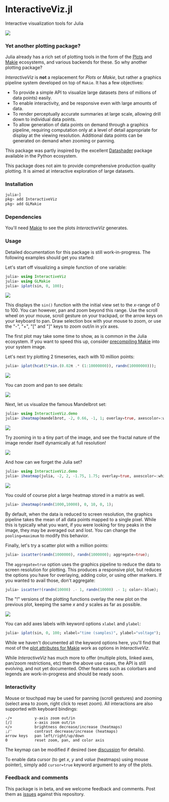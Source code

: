 # InteractiveViz.jl
Interactive visualization tools for Julia

![](https://raw.githubusercontent.com/org-arl/InteractiveViz.jl/master/docs/images/julia.png)

### Yet another plotting package?

Julia already has a rich set of plotting tools in the form of the [Plots](https://github.com/JuliaPlots/Plots.jl) and [Makie](https://github.com/JuliaPlots/Makie.jl) ecosystems, and various backends for these. So why another plotting package?

_InteractiveViz_ is **not** a replacement for _Plots_ or _Makie_, but rather a graphics pipeline system developed on top of `Makie`. It has a few objectives:

- To provide a simple API to visualize large datasets (tens of millions of data points) easily.
- To enable interactivity, and be responsive even with large amounts of data.
- To render perceptually accurate summaries at large scale, allowing drill down to individual data points.
- To allow generation of data points on demand through a graphics pipeline, requiring computation only at a level of detail appropriate for display at the viewing resolution. Additional data points can be generated on demand when zooming or panning.

This package was partly inspired by the excellent [Datashader](https://datashader.org) package available in the Python ecosystem.

This package does not aim to provide comprehensive production quality plotting. It is aimed at interactive exploration of large datasets.

### Installation

```julia
julia>]
pkg> add InteractiveViz
pkg> add GLMakie
```

### Dependencies

You'll need [Makie](https://github.com/JuliaPlots/Makie.jl) to see the plots _InteractiveViz_ generates.

### Usage

Detailed documentation for this package is still work-in-progress. The following examples should get you started:

Let's start off visualizing a simple function of one variable:
```julia
julia> using InteractiveViz
julia> using GLMakie
julia> iplot(sin, 0, 100);
```

![](https://raw.githubusercontent.com/org-arl/InteractiveViz.jl/master/docs/images/plot1.png)

This displays the `sin()` function with the initial view set to the _x_-range of 0 to 100. You can however, pan and zoom beyond this range. Use the scroll wheel on your mouse, scroll gesture on your trackpad, or the arrow keys on your keyboard to pan. Draw selection box with your mouse to zoom, or use the "-", "+", "[" and "]" keys to zoom out/in in _y_/_x_ axes.

The first plot may take some time to show, as is common in the Julia ecosystem. If you want to speed this up, consider [precompiling Makie](https://github.com/JuliaPlots/Makie.jl#precompilation) into your system image.

Let's next try plotting 2 timeseries, each with 10 million points:
```julia
julia> iplot(hcat(5*sin.(0.02π .* (1:10000000)), randn(10000000)));
```

![](https://raw.githubusercontent.com/org-arl/InteractiveViz.jl/master/docs/images/plot2a.png)

You can zoom and pan to see details:

![](https://raw.githubusercontent.com/org-arl/InteractiveViz.jl/master/docs/images/plot2b.png)

Next, let us visualize the famous Mandelbrot set:
```julia
julia> using InteractiveViz.demo
julia> iheatmap(mandelbrot, -2, 0.66, -1, 1; overlay=true, axescolor=:white, cursor=true);
```

![](https://raw.githubusercontent.com/org-arl/InteractiveViz.jl/master/docs/images/plot3a.png)

Try zooming in to a tiny part of the image, and see the fractal nature of the image render itself dynamically at full resolution!

![](https://raw.githubusercontent.com/org-arl/InteractiveViz.jl/master/docs/images/plot3b.png)

And how can we forget the Julia set?
```julia
julia> using InteractiveViz.demo
julia> iheatmap(julia, -2, 2, -1.75, 1.75; overlay=true, axescolor=:white, colormap=:magma);
```

![](https://raw.githubusercontent.com/org-arl/InteractiveViz.jl/master/docs/images/plot5.png)

You could of course plot a large heatmap stored in a matrix as well.
```julia
julia> iheatmap(randn(1000,10000), 0, 10, 0, 1);
```
By default, when the data is reduced to screen resolution, the graphics pipeline takes the mean of all data points mapped to a single pixel. While this is typically what you want, if you were looking for tiny peaks in the image, they may be averaged out and lost. You can change the `pooling=maximum` to modify this behavior.

Finally, let's try a scatter plot with a million points:
```julia
julia> iscatter(randn(1000000), randn(1000000); aggregate=true);
```
The `aggregate=true` option uses the graphics pipeline to reduce the data to screen resolution for plotting. This produces a responsive plot, but reduces the options you have for overlaying, adding color, or using other markers. If you wanted to avail those, don't aggregate:
```julia
julia> iscatter!(randn(10000) .- 1, randn(10000) .- 1; color=:blue);
```
The "!" versions of the plotting functions overlay the new plot on the previous plot, keeping the same _x_ and _y_ scales as far as possible.

![](https://raw.githubusercontent.com/org-arl/InteractiveViz.jl/master/docs/images/plot4.png)

You can add axes labels with keyword options `xlabel` and `ylabel`:
```julia
julia> iplot(sin, 0, 100; xlabel="time (samples)", ylabel="voltage");
```

While we haven't documented all the keyword options here, you'll find that most of the [plot attributes for Makie](http://makie.juliaplots.org/stable/plot-attributes.html) work as options in _InteractiveViz_.

While _InteractiveViz_ has much more to offer (multiple plots, linked axes, pan/zoom restrictions, etc) than the above use cases, the API is still evolving, and not yet documented. Other features such as colorbars and legends are work-in-progress and should be ready soon.

### Interactivity

Mouse or touchpad may be used for panning (scroll gestures) and zooming (select area to zoom, right click to reset zoom). All interactions are also supported with keyboard bindings:

```
-/+          y-axis zoom out/in
[/]          x-axis zoom out/in
</>          brightness decrease/increase (heatmaps)
;/'          contrast decrease/increase (heatmaps)
arrow keys   pan left/right/up/down
0            reset zoom, pan, and color axis
```

The keymap can be modified if desired (see [discussion](https://github.com/org-arl/InteractiveViz.jl/issues/1) for details).

To enable data cursor (to get _x_, _y_ and _value_ (heatmaps) using mouse pointer), simply add `cursor=true` keyword argument to any of the plots.

### Feedback and comments

This package is in beta, and we welcome feedback and comments. Post them as [issues](https://github.com/org-arl/InteractiveViz.jl/issues) against this repository.
